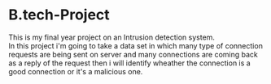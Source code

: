 # B.tech-Project
This is my final year project on an Intrusion detection system.
<br>
In this project i'm going to take a data set in which many type of connection requests are being sent on server and many connections are coming back as a reply of the request then i will identify wheather the connection is a good connection or it's a malicious one.
